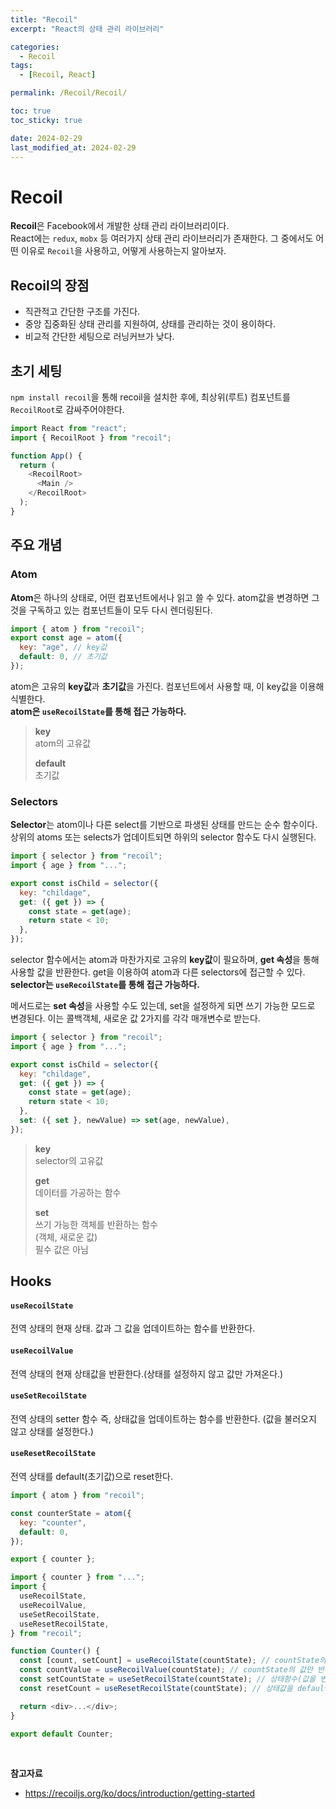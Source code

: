 ```yaml
---
title: "Recoil"
excerpt: "React의 상태 관리 라이브러리"

categories:
  - Recoil
tags:
  - [Recoil, React]

permalink: /Recoil/Recoil/

toc: true
toc_sticky: true

date: 2024-02-29
last_modified_at: 2024-02-29
---
```


# Recoil

**Recoil**은 Facebook에서 개발한 상태 관리 라이브러리이다. <br/>
React에는 `redux`, `mobx` 등 여러가지 상태 관리 라이브러리가 존재한다. 그 중에서도 어떤 이유로 `Recoil`을 사용하고, 어떻게 사용하는지 알아보자.

## Recoil의 장점

- 직관적고 간단한 구조를 가진다.
- 중앙 집중화된 상태 관리를 지원하여, 상태를 관리하는 것이 용이하다.
- 비교적 간단한 세팅으로 러닝커브가 낮다.

## 초기 세팅

`npm install recoil`을 통해 recoil을 설치한 후에, 최상위(루트) 컴포넌트를 `RecoilRoot`로 감싸주어야한다.

```js
import React from "react";
import { RecoilRoot } from "recoil";

function App() {
  return (
    <RecoilRoot>
      <Main />
    </RecoilRoot>
  );
}
```

## 주요 개념

### Atom

**Atom**은 하나의 상태로, 어떤 컴포넌트에서나 읽고 쓸 수 있다. atom값을 변경하면 그것을 구독하고 있는 컴포넌트들이 모두 다시 렌더링된다.

```js
import { atom } from "recoil";
export const age = atom({
  key: "age", // key값
  default: 0, // 초기값
});
```

atom은 고유의 **key값**과 **초기값**을 가진다. 컴포넌트에서 사용할 때, 이 key값을 이용해 식별한다. <br/>
**atom은 `useRecoilState`를 통해 접근 가능하다.**

> **key** <br/>
> atom의 고유값
>
> **default** <br/>
> 초기값

### Selectors

**Selector**는 atom이나 다른 select를 기반으로 파생된 상태를 만드는 순수 함수이다. 상위의 atoms 또는 selects가 업데이트되면 하위의 selector 함수도 다시 실행된다.

```js
import { selector } from "recoil";
import { age } from "...";

export const isChild = selector({
  key: "childage",
  get: ({ get }) => {
    const state = get(age);
    return state < 10;
  },
});
```

selector 함수에서는 atom과 마찬가지로 고유의 **key값**이 필요하며, **get 속성**을 통해 사용할 값을 반환한다. get을 이용하여 atom과 다른 selectors에 접근할 수 있다. <br/>
**selector는 `useRecoilState`를 통해 접근 가능하다.**

메서드로는 **set 속성**을 사용할 수도 있는데, set을 설정하게 되면 쓰기 가능한 모드로 변경된다. 이는 콜백객체, 새로운 값 2가지를 각각 매개변수로 받는다.

```js
import { selector } from "recoil";
import { age } from "...";

export const isChild = selector({
  key: "childage",
  get: ({ get }) => {
    const state = get(age);
    return state < 10;
  },
  set: ({ set }, newValue) => set(age, newValue),
});
```

> **key** <br/>
> selector의 고유값
>
> **get** <br/>
> 데이터를 가공하는 함수
>
> **set** <br/>
> 쓰기 가능한 객체를 반환하는 함수 <br/>
> (객체, 새로운 값) <br/>
> 필수 값은 아님 <br/>

## Hooks

#### `useRecoilState`

전역 상태의 현재 상태. 값과 그 값을 업데이트하는 함수를 반환한다.

#### `useRecoilValue`

전역 상태의 현재 상태값을 반환한다.(상태를 설정하지 않고 값만 가져온다.)

#### `useSetRecoilState`

전역 상태의 setter 함수 즉, 상태값을 업데이트하는 함수를 반환한다. (값을 불러오지 않고 상태를 설정한다.)

#### `useResetRecoilState`

전역 상태를 default(초기값)으로 reset한다.

```js
import { atom } from "recoil";

const counterState = atom({
  key: "counter",
  default: 0,
});

export { counter };
```

```js
import { counter } from "...";
import {
  useRecoilState,
  useRecoilValue,
  useSetRecoilState,
  useResetRecoilState,
} from "recoil";

function Counter() {
  const [count, setCount] = useRecoilState(countState); // countState의 값, 상태함수 반환
  const countValue = useRecoilValue(countState); // countState의 값만 반환
  const setCountState = useSetRecoilState(countState); // 상태함수(값을 변경하는 함수)만 반환
  const resetCount = useResetRecoilState(countState); // 상태값을 default 값으로 초기화

  return <div>...</div>;
}

export default Counter;
```

<br/>

**참고자료**

- https://recoiljs.org/ko/docs/introduction/getting-started

